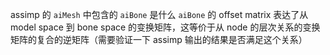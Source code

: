 assimp 的 `aiMesh` 中包含的 `aiBone` 是什么
`aiBone` 的 offset matrix 表达了从 model space 到 bone space 的变换矩阵，这等价于从 node 的层次关系的变换矩阵的复合的逆矩阵（需要验证一下 assimp 输出的结果是否满足这个关系）